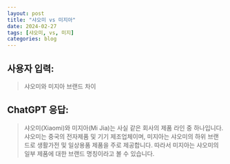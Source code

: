 ```yaml
---
layout: post
title: "샤오미 vs 미지아"
date: 2024-02-27
tags: [샤오미, vs, 미지]
categories: blog
---
```


## 사용자 입력:
> 샤오미와 미지아 브랜드 차이

## ChatGPT 응답:
> 샤오미(Xiaomi)와 미지아(Mi Jia)는 사실 같은 회사의 제품 라인 중 하나입니다. 샤오미는 중국의 전자제품 및 기기 제조업체이며, 미지아는 샤오미의 하위 브랜드로 생활가전 및 일상용품 제품을 주로 제공합니다. 따라서 미지아는 샤오미의 일부 제품에 대한 브랜드 명칭이라고 볼 수 있습니다.

